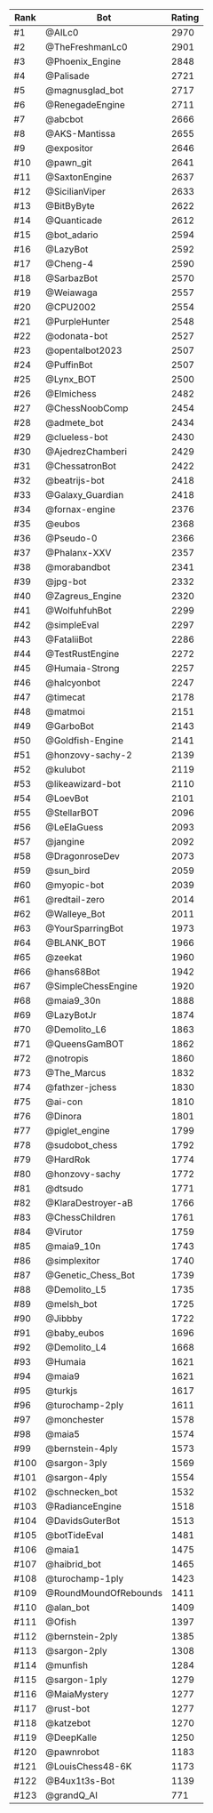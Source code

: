Rank|Bot|Rating
---|---|---
#1|@AILc0|2970
#2|@TheFreshmanLc0|2901
#3|@Phoenix_Engine|2848
#4|@Palisade|2721
#5|@magnusglad_bot|2717
#6|@RenegadeEngine|2711
#7|@abcbot|2666
#8|@AKS-Mantissa|2655
#9|@expositor|2646
#10|@pawn_git|2641
#11|@SaxtonEngine|2637
#12|@SicilianViper|2633
#13|@BitByByte|2622
#14|@Quanticade|2612
#15|@bot_adario|2594
#16|@LazyBot|2592
#17|@Cheng-4|2590
#18|@SarbazBot|2570
#19|@Weiawaga|2557
#20|@CPU2002|2554
#21|@PurpleHunter|2548
#22|@odonata-bot|2527
#23|@opentalbot2023|2507
#24|@PuffinBot|2507
#25|@Lynx_BOT|2500
#26|@Elmichess|2482
#27|@ChessNoobComp|2454
#28|@admete_bot|2434
#29|@clueless-bot|2430
#30|@AjedrezChamberi|2429
#31|@ChessatronBot|2422
#32|@beatrijs-bot|2418
#33|@Galaxy_Guardian|2418
#34|@fornax-engine|2376
#35|@eubos|2368
#36|@Pseudo-0|2366
#37|@Phalanx-XXV|2357
#38|@morabandbot|2341
#39|@jpg-bot|2332
#40|@Zagreus_Engine|2320
#41|@WolfuhfuhBot|2299
#42|@simpleEval|2297
#43|@FataliiBot|2286
#44|@TestRustEngine|2272
#45|@Humaia-Strong|2257
#46|@halcyonbot|2247
#47|@timecat|2178
#48|@matmoi|2151
#49|@GarboBot|2143
#50|@Goldfish-Engine|2141
#51|@honzovy-sachy-2|2139
#52|@kulubot|2119
#53|@likeawizard-bot|2110
#54|@LoevBot|2101
#55|@StellarBOT|2096
#56|@LeElaGuess|2093
#57|@jangine|2092
#58|@DragonroseDev|2073
#59|@sun_bird|2059
#60|@myopic-bot|2039
#61|@redtail-zero|2014
#62|@Walleye_Bot|2011
#63|@YourSparringBot|1973
#64|@BLANK_BOT|1966
#65|@zeekat|1960
#66|@hans68Bot|1942
#67|@SimpleChessEngine|1920
#68|@maia9_30n|1888
#69|@LazyBotJr|1874
#70|@Demolito_L6|1863
#71|@QueensGamBOT|1862
#72|@notropis|1860
#73|@The_Marcus|1832
#74|@fathzer-jchess|1830
#75|@ai-con|1810
#76|@Dinora|1801
#77|@piglet_engine|1799
#78|@sudobot_chess|1792
#79|@HardRok|1774
#80|@honzovy-sachy|1772
#81|@dtsudo|1771
#82|@KlaraDestroyer-aB|1766
#83|@ChessChildren|1761
#84|@Virutor|1759
#85|@maia9_10n|1743
#86|@simplexitor|1740
#87|@Genetic_Chess_Bot|1739
#88|@Demolito_L5|1735
#89|@melsh_bot|1725
#90|@Jibbby|1722
#91|@baby_eubos|1696
#92|@Demolito_L4|1668
#93|@Humaia|1621
#94|@maia9|1621
#95|@turkjs|1617
#96|@turochamp-2ply|1611
#97|@monchester|1578
#98|@maia5|1574
#99|@bernstein-4ply|1573
#100|@sargon-3ply|1569
#101|@sargon-4ply|1554
#102|@schnecken_bot|1532
#103|@RadianceEngine|1518
#104|@DavidsGuterBot|1513
#105|@botTideEval|1481
#106|@maia1|1475
#107|@haibrid_bot|1465
#108|@turochamp-1ply|1423
#109|@RoundMoundOfRebounds|1411
#110|@alan_bot|1409
#111|@Ofish|1397
#112|@bernstein-2ply|1385
#113|@sargon-2ply|1308
#114|@munfish|1284
#115|@sargon-1ply|1279
#116|@MaiaMystery|1277
#117|@rust-bot|1277
#118|@katzebot|1270
#119|@DeepKalle|1250
#120|@pawnrobot|1183
#121|@LouisChess48-6K|1173
#122|@B4ux1t3s-Bot|1139
#123|@grandQ_AI|771
